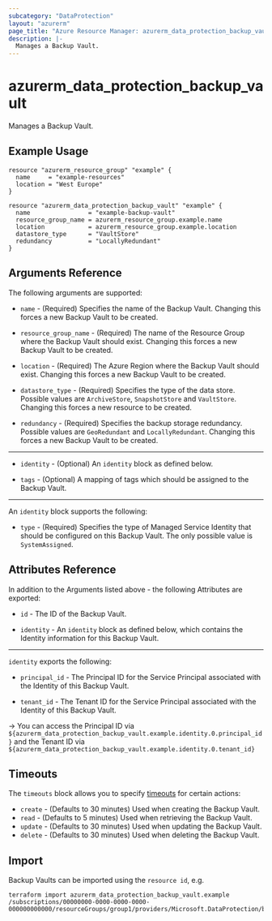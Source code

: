 ```yaml
---
subcategory: "DataProtection"
layout: "azurerm"
page_title: "Azure Resource Manager: azurerm_data_protection_backup_vault"
description: |-
  Manages a Backup Vault.
---
```


# azurerm_data_protection_backup_vault

Manages a Backup Vault.

## Example Usage

```hcl
resource "azurerm_resource_group" "example" {
  name     = "example-resources"
  location = "West Europe"
}

resource "azurerm_data_protection_backup_vault" "example" {
  name                = "example-backup-vault"
  resource_group_name = azurerm_resource_group.example.name
  location            = azurerm_resource_group.example.location
  datastore_type      = "VaultStore"
  redundancy          = "LocallyRedundant"
}
```

## Arguments Reference

The following arguments are supported:

* `name` - (Required) Specifies the name of the Backup Vault. Changing this forces a new Backup Vault to be created.

* `resource_group_name` - (Required) The name of the Resource Group where the Backup Vault should exist. Changing this forces a new Backup Vault to be created.

* `location` - (Required) The Azure Region where the Backup Vault should exist. Changing this forces a new Backup Vault to be created.

* `datastore_type` - (Required) Specifies the type of the data store. Possible values are `ArchiveStore`, `SnapshotStore` and `VaultStore`. Changing this forces a new resource to be created.

* `redundancy` - (Required) Specifies the backup storage redundancy. Possible values are `GeoRedundant` and `LocallyRedundant`. Changing this forces a new Backup Vault to be created.

---

* `identity` - (Optional) An `identity` block as defined below.

* `tags` - (Optional) A mapping of tags which should be assigned to the Backup Vault.

---

An `identity` block supports the following:

* `type` - (Required) Specifies the type of Managed Service Identity that should be configured on this Backup Vault. The only possible value is `SystemAssigned`.

## Attributes Reference

In addition to the Arguments listed above - the following Attributes are exported:

* `id` - The ID of the Backup Vault.

* `identity` - An `identity` block as defined below, which contains the Identity information for this Backup Vault.

---

`identity` exports the following:

* `principal_id` - The Principal ID for the Service Principal associated with the Identity of this Backup Vault.

* `tenant_id` - The Tenant ID for the Service Principal associated with the Identity of this Backup Vault.

-> You can access the Principal ID via `${azurerm_data_protection_backup_vault.example.identity.0.principal_id}` and the Tenant ID via `${azurerm_data_protection_backup_vault.example.identity.0.tenant_id}`

## Timeouts

The `timeouts` block allows you to specify [timeouts](https://www.terraform.io/language/resources/syntax#operation-timeouts) for certain actions:

* `create` - (Defaults to 30 minutes) Used when creating the Backup Vault.
* `read` - (Defaults to 5 minutes) Used when retrieving the Backup Vault.
* `update` - (Defaults to 30 minutes) Used when updating the Backup Vault.
* `delete` - (Defaults to 30 minutes) Used when deleting the Backup Vault.

## Import

Backup Vaults can be imported using the `resource id`, e.g.

```shell
terraform import azurerm_data_protection_backup_vault.example /subscriptions/00000000-0000-0000-0000-000000000000/resourceGroups/group1/providers/Microsoft.DataProtection/backupVaults/vault1
```
